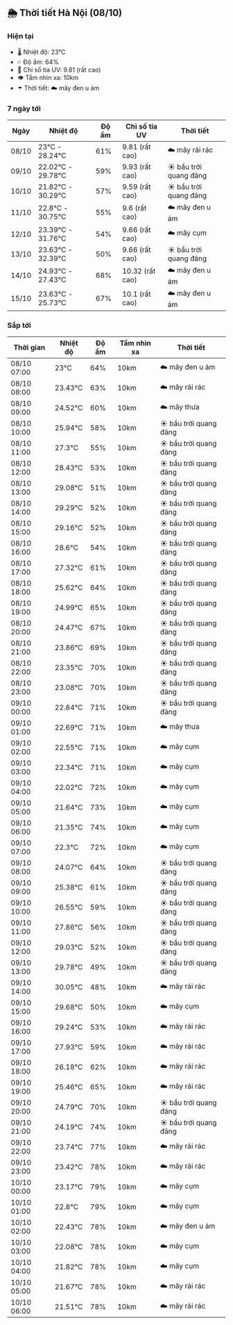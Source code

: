 ## 🌦️ Thời tiết Hà Nội (08/10)

### Hiện tại

- 🌡️ Nhiệt độ: 23℃
- 💦 Độ ẩm: 64%
- 🌟 Chỉ số tia UV: 9.81 (rất cao)
- 👁️ Tầm nhìn xa: 10km
- ☂️ Thời tiết: ☁️ mây đen u ám

### 7 ngày tới

| Ngày | Nhiệt độ | Độ ẩm | Chỉ số tia UV | Thời tiết |
| --- | --- | --- | --- | --- |
| 08/10 | 23℃ - 28.24℃ | 61% | 9.81 (rất cao) | ☁️ mây rải rác |
| 09/10 | 22.02℃ - 29.78℃ | 59% | 9.93 (rất cao) | ☀️ bầu trời quang đãng |
| 10/10 | 21.82℃ - 30.29℃ | 57% | 9.59 (rất cao) | ☀️ bầu trời quang đãng |
| 11/10 | 22.8℃ - 30.75℃ | 55% | 9.6 (rất cao) | ☁️ mây đen u ám |
| 12/10 | 23.39℃ - 31.76℃ | 54% | 9.66 (rất cao) | ☁️ mây cụm |
| 13/10 | 23.63℃ - 32.39℃ | 50% | 9.66 (rất cao) | ☀️ bầu trời quang đãng |
| 14/10 | 24.93℃ - 27.43℃ | 68% | 10.32 (rất cao) | ☁️ mây đen u ám |
| 15/10 | 23.63℃ - 25.73℃ | 67% | 10.1 (rất cao) | ☁️ mây đen u ám |

### Sắp tới

| Thời gian | Nhiệt độ | Độ ẩm | Tầm nhìn xa | Thời tiết |
| --- | --- | --- | --- | --- |
| 08/10 07:00 | 23℃ | 64% | 10km | ☁️ mây đen u ám |
| 08/10 08:00 | 23.43℃ | 63% | 10km | ☁️ mây rải rác |
| 08/10 09:00 | 24.52℃ | 60% | 10km | ☁️ mây thưa |
| 08/10 10:00 | 25.94℃ | 58% | 10km | ☀️ bầu trời quang đãng |
| 08/10 11:00 | 27.3℃ | 55% | 10km | ☀️ bầu trời quang đãng |
| 08/10 12:00 | 28.43℃ | 53% | 10km | ☀️ bầu trời quang đãng |
| 08/10 13:00 | 29.08℃ | 51% | 10km | ☀️ bầu trời quang đãng |
| 08/10 14:00 | 29.29℃ | 52% | 10km | ☀️ bầu trời quang đãng |
| 08/10 15:00 | 29.16℃ | 52% | 10km | ☀️ bầu trời quang đãng |
| 08/10 16:00 | 28.6℃ | 54% | 10km | ☀️ bầu trời quang đãng |
| 08/10 17:00 | 27.32℃ | 61% | 10km | ☀️ bầu trời quang đãng |
| 08/10 18:00 | 25.62℃ | 64% | 10km | ☀️ bầu trời quang đãng |
| 08/10 19:00 | 24.99℃ | 65% | 10km | ☀️ bầu trời quang đãng |
| 08/10 20:00 | 24.47℃ | 67% | 10km | ☀️ bầu trời quang đãng |
| 08/10 21:00 | 23.86℃ | 69% | 10km | ☀️ bầu trời quang đãng |
| 08/10 22:00 | 23.35℃ | 70% | 10km | ☀️ bầu trời quang đãng |
| 08/10 23:00 | 23.08℃ | 70% | 10km | ☀️ bầu trời quang đãng |
| 09/10 00:00 | 22.84℃ | 71% | 10km | ☀️ bầu trời quang đãng |
| 09/10 01:00 | 22.69℃ | 71% | 10km | ☁️ mây thưa |
| 09/10 02:00 | 22.55℃ | 71% | 10km | ☁️ mây cụm |
| 09/10 03:00 | 22.34℃ | 71% | 10km | ☁️ mây cụm |
| 09/10 04:00 | 22.02℃ | 72% | 10km | ☁️ mây cụm |
| 09/10 05:00 | 21.64℃ | 73% | 10km | ☁️ mây cụm |
| 09/10 06:00 | 21.35℃ | 74% | 10km | ☁️ mây cụm |
| 09/10 07:00 | 22.3℃ | 72% | 10km | ☁️ mây cụm |
| 09/10 08:00 | 24.07℃ | 64% | 10km | ☀️ bầu trời quang đãng |
| 09/10 09:00 | 25.38℃ | 61% | 10km | ☀️ bầu trời quang đãng |
| 09/10 10:00 | 26.55℃ | 59% | 10km | ☀️ bầu trời quang đãng |
| 09/10 11:00 | 27.86℃ | 56% | 10km | ☀️ bầu trời quang đãng |
| 09/10 12:00 | 29.03℃ | 52% | 10km | ☀️ bầu trời quang đãng |
| 09/10 13:00 | 29.78℃ | 49% | 10km | ☀️ bầu trời quang đãng |
| 09/10 14:00 | 30.05℃ | 48% | 10km | ☁️ mây rải rác |
| 09/10 15:00 | 29.68℃ | 50% | 10km | ☁️ mây cụm |
| 09/10 16:00 | 29.24℃ | 53% | 10km | ☁️ mây rải rác |
| 09/10 17:00 | 27.93℃ | 59% | 10km | ☁️ mây rải rác |
| 09/10 18:00 | 26.18℃ | 62% | 10km | ☁️ mây rải rác |
| 09/10 19:00 | 25.46℃ | 65% | 10km | ☁️ mây rải rác |
| 09/10 20:00 | 24.79℃ | 70% | 10km | ☀️ bầu trời quang đãng |
| 09/10 21:00 | 24.19℃ | 74% | 10km | ☀️ bầu trời quang đãng |
| 09/10 22:00 | 23.74℃ | 77% | 10km | ☁️ mây rải rác |
| 09/10 23:00 | 23.42℃ | 78% | 10km | ☁️ mây rải rác |
| 10/10 00:00 | 23.17℃ | 79% | 10km | ☁️ mây cụm |
| 10/10 01:00 | 22.8℃ | 79% | 10km | ☁️ mây cụm |
| 10/10 02:00 | 22.43℃ | 78% | 10km | ☁️ mây đen u ám |
| 10/10 03:00 | 22.08℃ | 78% | 10km | ☁️ mây cụm |
| 10/10 04:00 | 21.82℃ | 78% | 10km | ☁️ mây cụm |
| 10/10 05:00 | 21.67℃ | 78% | 10km | ☁️ mây rải rác |
| 10/10 06:00 | 21.51℃ | 78% | 10km | ☁️ mây rải rác |
